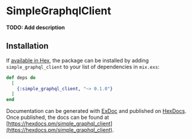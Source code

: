 # SimpleGraphqlClient

**TODO: Add description**

## Installation

If [available in Hex](https://hex.pm/docs/publish), the package can be installed
by adding `simple_graphql_client` to your list of dependencies in `mix.exs`:

```elixir
def deps do
  [
    {:simple_graphql_client, "~> 0.1.0"}
  ]
end
```

Documentation can be generated with [ExDoc](https://github.com/elixir-lang/ex_doc)
and published on [HexDocs](https://hexdocs.pm). Once published, the docs can
be found at [https://hexdocs.pm/simple_graphql_client](https://hexdocs.pm/simple_graphql_client).


